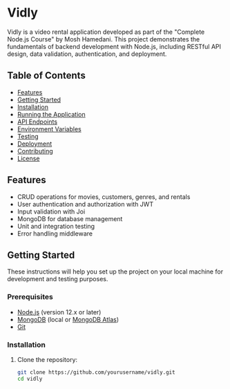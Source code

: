 # Vidly

Vidly is a video rental application developed as part of the "Complete Node.js Course" by Mosh Hamedani. This project demonstrates the fundamentals of backend development with Node.js, including RESTful API design, data validation, authentication, and deployment.

## Table of Contents

- [Features](#features)
- [Getting Started](#getting-started)
- [Installation](#installation)
- [Running the Application](#running-the-application)
- [API Endpoints](#api-endpoints)
- [Environment Variables](#environment-variables)
- [Testing](#testing)
- [Deployment](#deployment)
- [Contributing](#contributing)
- [License](#license)

## Features

- CRUD operations for movies, customers, genres, and rentals
- User authentication and authorization with JWT
- Input validation with Joi
- MongoDB for database management
- Unit and integration testing
- Error handling middleware

## Getting Started

These instructions will help you set up the project on your local machine for development and testing purposes.

### Prerequisites

- [Node.js](https://nodejs.org/en/) (version 12.x or later)
- [MongoDB](https://www.mongodb.com/) (local or [MongoDB Atlas](https://www.mongodb.com/cloud/atlas))
- [Git](https://git-scm.com/)

### Installation

1. Clone the repository:

   ```bash
   git clone https://github.com/yourusername/vidly.git
   cd vidly
   ```




   
